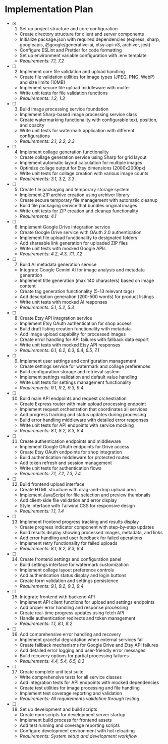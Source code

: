 # Implementation Plan

- [x] 1. Set up project structure and core configuration





  - Create directory structure for client and server components
  - Initialize package.json with required dependencies (express, sharp, googleapis, @google/generative-ai, etsy-api-v3, archiver, jest)
  - Configure ESLint and Prettier for code formatting
  - Set up environment variable configuration with .env template
  - _Requirements: 7.1, 7.2_

- [ ] 2. Implement core file validation and upload handling
  - Create file validation utilities for image types (JPEG, PNG, WebP) and size limits (10MB)
  - Implement secure file upload middleware with multer
  - Write unit tests for file validation functions
  - _Requirements: 1.2, 1.3_

- [ ] 3. Build image processing service foundation
  - Implement Sharp-based image processing service class
  - Create watermarking functionality with configurable text, position, and opacity
  - Write unit tests for watermark application with different configurations
  - _Requirements: 2.1, 2.2, 2.3_

- [ ] 4. Implement collage generation functionality
  - Create collage generation service using Sharp for grid layout
  - Implement automatic layout calculation for multiple images
  - Optimize collage output for Etsy dimensions (2000x2000px)
  - Write unit tests for collage creation with various image counts
  - _Requirements: 3.1, 3.2, 3.3_

- [ ] 5. Create file packaging and temporary storage system
  - Implement ZIP archive creation using archiver library
  - Create secure temporary file management with automatic cleanup
  - Build file packaging service that bundles original images
  - Write unit tests for ZIP creation and cleanup functionality
  - _Requirements: 4.1_

- [ ] 6. Implement Google Drive integration service
  - Create Google Drive service with OAuth 2.0 authentication
  - Implement file upload functionality to designated folders
  - Add shareable link generation for uploaded ZIP files
  - Write unit tests with mocked Google APIs
  - _Requirements: 4.2, 4.3, 7.1, 7.2_

- [ ] 7. Build AI metadata generation service
  - Integrate Google Gemini AI for image analysis and metadata generation
  - Implement title generation (max 140 characters) based on image content
  - Create tag generation functionality (5-13 relevant tags)
  - Add description generation (200-500 words) for product listings
  - Write unit tests with mocked AI responses
  - _Requirements: 5.1, 5.2, 5.3_

- [ ] 8. Create Etsy API integration service
  - Implement Etsy OAuth authentication for shop access
  - Build draft listing creation functionality with metadata
  - Add image upload capability for processed images
  - Create error handling for API failures with fallback data export
  - Write unit tests with mocked Etsy API responses
  - _Requirements: 6.1, 6.2, 6.3, 6.4, 6.5, 7.1_

- [ ] 9. Implement user settings and configuration management
  - Create settings service for watermark and collage preferences
  - Build configuration storage and retrieval system
  - Implement settings validation and default value handling
  - Write unit tests for settings management functionality
  - _Requirements: 9.1, 9.2, 9.3, 9.4_

- [ ] 10. Build main API endpoints and request orchestration
  - Create Express router with main upload processing endpoint
  - Implement request orchestration that coordinates all services
  - Add progress tracking and status updates during processing
  - Build error handling middleware with detailed error responses
  - Write unit tests for API endpoints with service mocking
  - _Requirements: 8.1, 8.2, 8.3, 8.4_

- [ ] 11. Create authentication endpoints and middleware
  - Implement Google OAuth endpoints for Drive access
  - Create Etsy OAuth endpoints for shop integration
  - Build authentication middleware for protected routes
  - Add token refresh and session management
  - Write unit tests for authentication flows
  - _Requirements: 7.1, 7.2, 7.3, 7.4_

- [ ] 12. Build frontend upload interface
  - Create HTML structure with drag-and-drop upload area
  - Implement JavaScript for file selection and preview thumbnails
  - Add client-side file validation and error display
  - Style interface with Tailwind CSS for responsive design
  - _Requirements: 1.1, 1.4_

- [ ] 13. Implement frontend progress tracking and results display
  - Create progress indicator component with step-by-step updates
  - Build results display showing processed images, metadata, and links
  - Add error handling and user feedback for failed operations
  - Implement retry functionality for failed uploads
  - _Requirements: 8.1, 8.2, 8.3, 8.4_

- [ ] 14. Create frontend settings and configuration panel
  - Build settings interface for watermark customization
  - Implement collage layout preference controls
  - Add authentication status display and login buttons
  - Create form validation and settings persistence
  - _Requirements: 9.1, 9.2, 9.3, 9.4_

- [ ] 15. Integrate frontend with backend API
  - Implement API client functions for upload and settings endpoints
  - Add proper error handling and response processing
  - Create real-time progress updates using fetch API
  - Handle authentication redirects and token management
  - _Requirements: 1.1, 8.1, 8.2_

- [ ] 16. Add comprehensive error handling and recovery
  - Implement graceful degradation when external services fail
  - Create fallback mechanisms for Google Drive and Etsy API failures
  - Add detailed error logging and user-friendly error messages
  - Build recovery options for partial processing failures
  - _Requirements: 4.4, 5.4, 6.5, 8.3_

- [ ] 17. Create complete unit test suite
  - Write comprehensive tests for all service classes
  - Add integration tests for API endpoints with mocked dependencies
  - Create test utilities for image processing and file handling
  - Implement test coverage reporting and validation
  - _Requirements: All requirements validation through testing_

- [ ] 18. Set up development and build scripts
  - Create npm scripts for development server startup
  - Implement build process for frontend assets
  - Add test running and coverage reporting scripts
  - Configure development environment with hot reloading
  - _Requirements: System setup and development workflow_